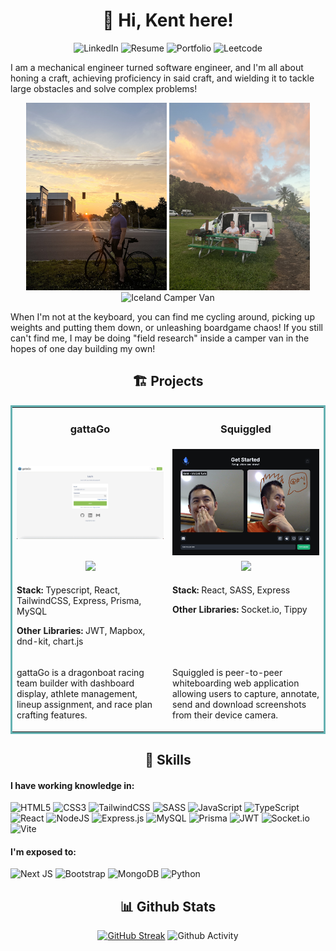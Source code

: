 <h1 align="center">🌊 Hi, Kent here!</h1>
<p align="center">
  <a style="text-decoration: none;" target="_blank" href="https://www.linkedin.com/in/kentkcho/"">
    <img src="https://img.shields.io/badge/linkedin-%230077B5.svg?style=for-the-badge&logo=linkedin&logoColor=white" alt="LinkedIn"/>
  </a>
  <a style="text-decoration: none;" target="_blank" href="https://kimcangho.github.io/resume-technical/tech-resume.pdf">
  <img src="https://img.shields.io/badge/Standard%20Resume-2A3FFB?logo=standardresume&logoColor=fff&style=for-the-badge" alt="Resume">
  </a>
  <a style="text-decoration: none;" target="_blank" href="https://kent-kc-ho-portfolio.webflow.io/">
  <img src="https://img.shields.io/badge/Portfolio-%23000000.svg?style=for-the-badge&logo=firefox&logoColor=#FF7139" alt="Portfolio">
  </a>
  <a style="text-decoration: none;" target="_blank" href="https://leetcode.com/kimcangho/">
  <img src="https://img.shields.io/badge/LeetCode-000000?style=for-the-badge&logo=LeetCode&logoColor=#d16c06" alt="Leetcode">
  </a>
  
</p>


I am a mechanical engineer turned software engineer, and I'm all about honing a craft, achieving proficiency in said craft, and wielding it to tackle large obstacles and solve complex problems!

<div align="center">
    <img src="bicycle-sunrise.jpg" alt="Bicycle Sunrise" height="300px" />
  <img src="maui-camper-van.jpg" alt="Maui Camper Van" height="300px" />
    <img src="iceland-camper-van.jpg" alt="Iceland Camper Van" height="300px" />
</div>

When I'm not at the keyboard, you can find me cycling around, picking up weights and putting them down, or unleashing boardgame chaos! If you still can't find me, I may be doing "field research" inside a camper van in the hopes of one day building my own!

<h2 align="center">🏗 Projects</h2>

<table bordercolor="#66b2b2" width="100%">
    <tr valign="top">
        <td width="50%" align="center">
            <h3>gattaGo</h3>
        </td>
        <td width="50%" align="center">
            <h3>Squiggled</h3>
        </td>
    </tr>
    <tr valign="center">
        <td width="50%" align="center">
            <img src="gattago.gif"/>
        </td>
        <td width="50%" align="center">
            <img src="squiggled-screenshot.png"/>
        </td>
    </tr>
    <tr valign="top">
        <td width="50%" align="center">
            <a href="https://github.com/kimcangho/gattaGo-client" target="_blank">
                <img src="https://img.shields.io/badge/Code-black?style=for-the-badge&logo=github">
            </a> 
        </td>
        <td width="50%" align="center">
            <a href="https://github.com/kimcangho/squiggled-client" target="_blank">
                <img src="https://img.shields.io/badge/Code-black?style=for-the-badge&logo=github">
            </a>
        </td>
    </tr>
    <tr valign="top">
        <td width="50%">
            <p>
                <strong>Stack:</strong> Typescript, React, TailwindCSS, Express, Prisma, MySQL
            </p>
            <p>
                <strong>Other Libraries:</strong> JWT, Mapbox, dnd-kit, chart.js
            </p>
        </td>
        <td width="50%">
            <p>
                <strong>Stack:</strong> React, SASS, Express            
            </p>
            <p>
                <strong>Other Libraries:</strong> Socket.io, Tippy
            </p>
        </td>
    </tr>
    <tr valign="top">
        <td width="50%">
            <p>
                gattaGo is a dragonboat racing team builder with dashboard display, athlete management, lineup assignment, and race plan crafting features.            </p>
        </td>
        <td width="50%">
            <p>
                Squiggled is peer-to-peer whiteboarding web application allowing users to capture, annotate, send and download screenshots from their device camera.            </p>
                </td>
    </tr>
</table>

<h2 align="center">🧰 Skills</h2>

#### I have working knowledge in:
![HTML5](https://img.shields.io/badge/html5-%23E34F26.svg?style=for-the-badge&logo=html5&logoColor=white)
![CSS3](https://img.shields.io/badge/css3-%231572B6.svg?style=for-the-badge&logo=css3&logoColor=white)
![TailwindCSS](https://img.shields.io/badge/tailwindcss-%2338B2AC.svg?style=for-the-badge&logo=tailwind-css&logoColor=white)
![SASS](https://img.shields.io/badge/SASS-hotpink.svg?style=for-the-badge&logo=SASS&logoColor=white)
![JavaScript](https://img.shields.io/badge/javascript-%23323330.svg?style=for-the-badge&logo=javascript&logoColor=%23F7DF1E)
![TypeScript](https://img.shields.io/badge/typescript-%23007ACC.svg?style=for-the-badge&logo=typescript&logoColor=white)
![React](https://img.shields.io/badge/react-%2320232a.svg?style=for-the-badge&logo=react&logoColor=%2361DAFB)
![NodeJS](https://img.shields.io/badge/node.js-6DA55F?style=for-the-badge&logo=node.js&logoColor=white)
![Express.js](https://img.shields.io/badge/express.js-%23404d59.svg?style=for-the-badge&logo=express&logoColor=%2361DAFB)
![MySQL](https://img.shields.io/badge/mysql-%2300f.svg?style=for-the-badge&logo=mysql&logoColor=white)
![Prisma](https://img.shields.io/badge/Prisma-3982CE?style=for-the-badge&logo=Prisma&logoColor=white)
![JWT](https://img.shields.io/badge/JWT-black?style=for-the-badge&logo=JSON%20web%20tokens)
![Socket.io](https://img.shields.io/badge/Socket.io-black?style=for-the-badge&logo=socket.io&badgeColor=010101)
![Vite](https://img.shields.io/badge/vite-%23646CFF.svg?style=for-the-badge&logo=vite&logoColor=white)

#### I'm exposed to:
![Next JS](https://img.shields.io/badge/Next-black?style=for-the-badge&logo=next.js&logoColor=white)
![Bootstrap](https://img.shields.io/badge/bootstrap-%238511FA.svg?style=for-the-badge&logo=bootstrap&logoColor=white)
![MongoDB](https://img.shields.io/badge/MongoDB-%234ea94b.svg?style=for-the-badge&logo=mongodb&logoColor=white)
![Python](https://img.shields.io/badge/python-3670A0?style=for-the-badge&logo=python&logoColor=ffdd54)

<h2 align="center">📊 Github Stats</h2>
<div align=center>
  <a href="https://git.io/streak-stats"><img src="https://github-readme-streak-stats.herokuapp.com?user=kimcangho&theme=slateorange&hide_border=true" alt="GitHub Streak" /></a>
    <img src="https://github-profile-summary-cards.vercel.app/api/cards/profile-details?username=kimcangho&theme=slateorange" alt="Github Activity" />
</div>

